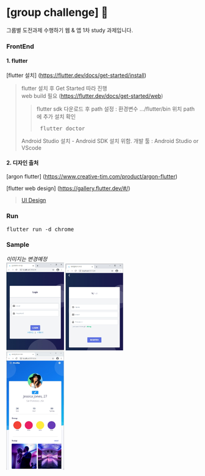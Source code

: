 # [group challenge] :metal:

그룹별 도전과제 수행하기 웹 & 앱
1차 study 과제입니다.

### FrontEnd

#### 1. flutter
[flutter 설치] (https://flutter.dev/docs/get-started/install)
 > flutter 설치 후 Get Started 따라 진행  
 > web build 필요 (https://flutter.dev/docs/get-started/web)
 >> flutter sdk 다운로드 후 path 설정 : 환경변수 .../flutter/bin 위치 path에 추가
 >> 설치 확인
 >>  <pre> flutter doctor </pre>
 > Android Studio 설치 - Android SDK 설치 위함.
 > 개발 툴 : Android Studio or VScode

#### 2. 디자인 출처
[argon flutter] (https://www.creative-tim.com/product/argon-flutter)

[flutter web design] (https://gallery.flutter.dev/#/)

 > [UI Design](https://xd.adobe.com/view/f322a8c2-645a-4bac-b1e1-f7869649b4ad-a671/)

### Run
<pre>flutter run -d chrome</pre>

### Sample
_이미지는 변경예정_  
<a href="#"><img src="https://github.com/msPark09/groupChallenge_ui/blob/master/sample/image/화면캡쳐1.jpg" width="30%" alt="sample image1"></a>
<a href="#"><img src="https://github.com/msPark09/groupChallenge_ui/blob/master/sample/image/화면캡쳐2.jpg" width="30%" alt="sample image2"></a>  
<a href="#"><img src="https://github.com/msPark09/groupChallenge_ui/blob/master/sample/image/화면캡쳐3.jpg" width="30%" alt="sample image3"></a>
